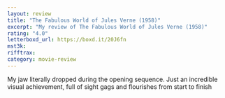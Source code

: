 ```yaml
---
layout: review
title: "The Fabulous World of Jules Verne (1958)"
excerpt: "My review of The Fabulous World of Jules Verne (1958)"
rating: "4.0"
letterboxd_url: https://boxd.it/20J6fn
mst3k:
rifftrax:
category: movie-review
---
```


My jaw literally dropped during the opening sequence. Just an incredible visual achievement, full of sight gags and flourishes from start to finish
